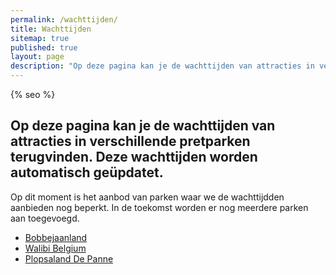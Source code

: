 ```yaml
---
permalink: /wachttijden/
title: Wachttijden
sitemap: true
published: true
layout: page
description: "Op deze pagina kan je de wachttijden van attracties in verschillende pretparken terugvinden."
---
```


<html>
<head>
{% seo %}
<script id="Cookiebot" src="https://consent.cookiebot.com/uc.js" data-cbid="c28446f3-a71f-463a-aa45-61d022871281" data-blockingmode="auto" type="text/javascript"></script>

<!-- Google tag (gtag.js) -->
<script async src="https://www.googletagmanager.com/gtag/js?id=G-2VNWEQRXBG"></script>
<script>
  window.dataLayer = window.dataLayer || [];
  function gtag(){dataLayer.push(arguments);}
  gtag('js', new Date());

  gtag('config', 'G-2VNWEQRXBG');
</script>

</head>

<body>
<h2>Op deze pagina kan je de wachttijden van attracties in verschillende pretparken terugvinden. Deze wachttijden worden automatisch ge&uuml;pdatet.</h2>

<p>Op dit moment is het aanbod van parken waar we de wachttijdden aanbieden nog beperkt. In de toekomst worden er nog meerdere parken aan toegevoegd.</p>

<ul>
	<li><a href="https://fury106.github.io/wachttijden/bobbejaanland">Bobbejaanland</a></li>
	<li><a href="https://fury106.github.io/wachttijden/walibi_belgium">Walibi Belgium</a></li>
	<li><a href="https://fury106.github.io/wachttijden/plopsaland">Plopsaland De Panne</a></li>
</ul>

</body>
</html>